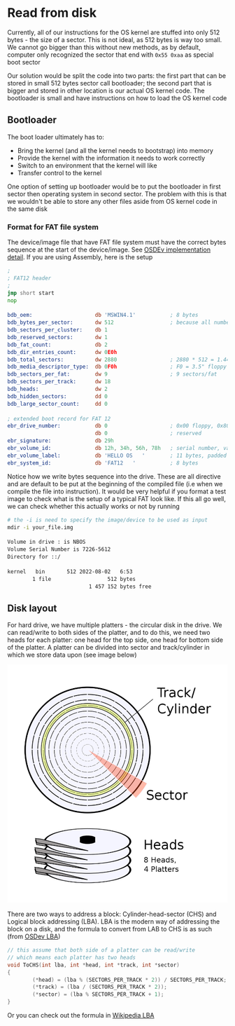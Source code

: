 # Read from disk

Currently, all of our instructions for the OS kernel are stuffed into only 512 bytes - the size of a sector. This is not ideal, as 512 bytes is way too small. We cannot go bigger than this without new methods, as by default, computer only recognized the sector that end with `0x55 0xaa` as special boot sector

Our solution would be split the code into two parts: the first part that can be stored in small 512 bytes sector call bootloader; the second part that is bigger and stored in other location is our actual OS kernel code. The bootloader is small and have instructions on how to load the OS kernel code

## Bootloader

The boot loader ultimately has to:

- Bring the kernel (and all the kernel needs to bootstrap) into memory
- Provide the kernel with the information it needs to work correctly
- Switch to an environment that the kernel will like
- Transfer control to the kernel

One option of setting up bootloader would be to put the bootloader in first sector then operating system in second sector. The problem with this is that we wouldn't be able to store any other files aside from OS kernel code in the same disk

### Format for FAT file system

The device/image file that have FAT file system must have the correct bytes sequence at the start of the device/image. See [OSDEv implementation detail](https://wiki.osdev.org/FAT#Implementation_Details). If you are using Assembly, here is the setup

```asm
;
; FAT12 header
; 
jmp short start
nop

bdb_oem:                    db 'MSWIN4.1'           ; 8 bytes
bdb_bytes_per_sector:       dw 512                  ; because all numbers are in the little-endian format
bdb_sectors_per_cluster:    db 1
bdb_reserved_sectors:       dw 1
bdb_fat_count:              db 2
bdb_dir_entries_count:      dw 0E0h
bdb_total_sectors:          dw 2880                 ; 2880 * 512 = 1.44MB
bdb_media_descriptor_type:  db 0F0h                 ; F0 = 3.5" floppy disk
bdb_sectors_per_fat:        dw 9                    ; 9 sectors/fat
bdb_sectors_per_track:      dw 18
bdb_heads:                  dw 2
bdb_hidden_sectors:         dd 0
bdb_large_sector_count:     dd 0

; extended boot record for FAT 12
ebr_drive_number:           db 0                    ; 0x00 floppy, 0x80 hdd, useless
                            db 0                    ; reserved
ebr_signature:              db 29h
ebr_volume_id:              db 12h, 34h, 56h, 78h   ; serial number, value doesn't matter
ebr_volume_label:           db 'HELLO OS   '        ; 11 bytes, padded with spaces
ebr_system_id:              db 'FAT12   '           ; 8 bytes
```

Notice how we write bytes sequence into the drive. These are all directive and are default to be put at the beginning of the compiled file (i.e when we compile the file into instruction). It would be very helpful if you format a test image to check what is the setup of a typical FAT look like. If this all go well, we can check whether this actually works or not by running

```bash
# the -i is need to specify the image/device to be used as input
mdir -i your_file.img

Volume in drive : is NBOS       
Volume Serial Number is 7226-5612
Directory for ::/

kernel   bin       512 2022-08-02   6:53 
        1 file                  512 bytes
                          1 457 152 bytes free


```

## Disk layout

For hard drive, we have multiple platters - the circular disk in the drive. We can read/write to both sides of the platter, and to do this, we need two heads for each platter: one head for the top side, one head for bottom side of the platter. A platter can be divided into sector and track/cylinder in which we store data upon (see image below)

![Hard drive layout](Cylinder_Head_Sector.png)

There are two ways to address a block: Cylinder-head-sector (CHS) and Logical block addressing (LBA). LBA is the modern way of addressing the block on a disk, and  the formula to convert from LAB to CHS is as such (from [OSDev LBA](https://wiki.osdev.org/LBA))

```c
// this assume that both side of a platter can be read/write
// which means each platter has two heads
void ToCHS(int lba, int *head, int *track, int *sector)
{
        (*head) = (lba % (SECTORS_PER_TRACK * 2)) / SECTORS_PER_TRACK;
        (*track) = (lba / (SECTORS_PER_TRACK * 2));
        (*sector) = (lba % SECTORS_PER_TRACK + 1);
}
```

Or you can check out the formula in [Wikipedia LBA](https://en.wikipedia.org/wiki/Logical_block_addressing)